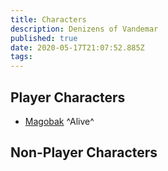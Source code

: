 ```yaml
---
title: Characters
description: Denizens of Vandemar
published: true
date: 2020-05-17T21:07:52.885Z
tags: 
---
```


## Player Characters
* [Magobak](/characters/magobak) ^Alive^

## Non-Player Characters